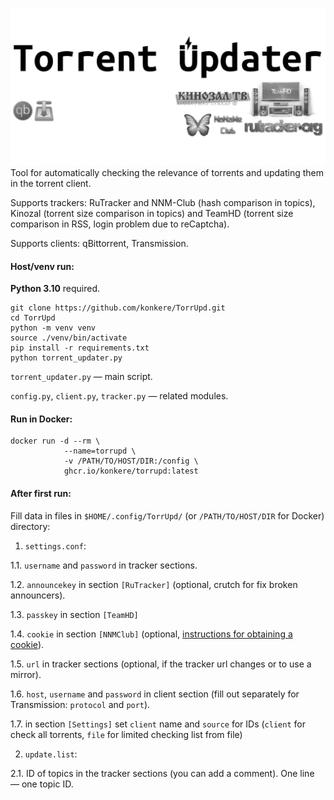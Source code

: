 ![Torrent updater](/.github/img/TorrUpd.jpg)
Tool for automatically checking the relevance of torrents and updating them in the torrent client.

Supports trackers: RuTracker and NNM-Club (hash comparison in topics), Kinozal (torrent size comparison in topics) and TeamHD (torrent size comparison in RSS, login problem due to reCaptcha).

Supports clients: qBittorrent, Transmission.

#### Host/venv run:
**Python 3.10** required.

```shell
git clone https://github.com/konkere/TorrUpd.git
cd TorrUpd
python -m venv venv
source ./venv/bin/activate
pip install -r requirements.txt
python torrent_updater.py
````

``torrent_updater.py`` — main script.

``config.py``, ``client.py``, ``tracker.py`` — related modules.

#### Run in Docker:
```shell
docker run -d --rm \
            --name=torrupd \
            -v /PATH/TO/HOST/DIR:/config \
            ghcr.io/konkere/torrupd:latest
```

#### After first run:
Fill data in files in ``$HOME/.config/TorrUpd/`` (or ``/PATH/TO/HOST/DIR`` for Docker) directory:

1. ``settings.conf``:

1.1. ``username`` and ``password`` in tracker sections.

1.2. ``announcekey`` in section ``[RuTracker]`` (optional, crutch for fix broken announcers).

1.3. ``passkey`` in section ``[TeamHD]``

1.4. ``cookie`` in section ``[NNMClub]`` (optional, [instructions for obtaining a cookie](README_get_cookie.md)).

1.5. ``url`` in tracker sections (optional, if the tracker url changes or to use a mirror).

1.6. ``host``, ``username`` and ``password`` in client section (fill out separately for Transmission: ``protocol`` and ``port``).

1.7. in section ``[Settings]`` set ``client`` name and ``source`` for IDs (``client`` for check all torrents, ``file`` for limited checking list from file)

2. ``update.list``:

2.1. ID of topics in the tracker sections (you can add a comment). One line — one topic ID.
